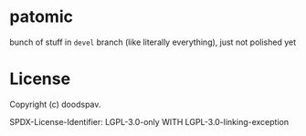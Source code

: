 # patomic

bunch of stuff in `devel` branch (like literally everything), just not polished yet


# License

Copyright (c) doodspav.

SPDX-License-Identifier: LGPL-3.0-only WITH LGPL-3.0-linking-exception
